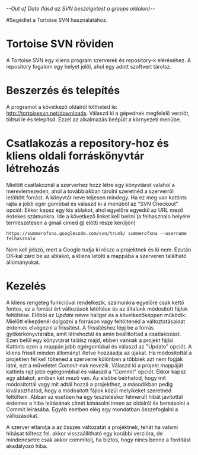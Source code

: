 _--Out of Date (lásd az SVN beszélgetést a groups oldalon)--_

#Segédlet a Tortoise SVN használatához.

# Tortoise SVN röviden #

A Tortoise SVN egy kliens program szerverek és repository-k eléréséhez. A repository fogalom egy helyet jelöl, ahol egy adott szoftvert tárolsz.


# Beszerzés és telepítés #

A programot a következő oldalról töltheted le: http://tortoisesvn.net/downloads. Válaszd ki a gépednek megfelelő verziót, töltsd le és telepítsd. Ezzel az alkalmazás beépült a környezeti menübe.

# Csatlakozás a repository-hoz és kliens oldali forráskönyvtár létrehozás #

Mielőtt csatlakoznál a szerverhez hozz létre egy könyvtárat valahol a merevlemezeden, ahol a továbbiakban tárolni szeretnéd a szerverről letöltött forrást. A könyvtár neve teljesen mindegy. Ha ez meg van kattints rajta a jobb egér gombbal és válaszd ki a menüből az "SVN Checkout" opciót. Ekkor kapsz egy kis ablakot, ahol egyelőre egyedül az URL mező érdekes számunkra. Ide a következő linket kell beírni (a felhasznalo helyére természetesen a gmail címed @ előtti része kerüljön)

```
https://summerofxna.googlecode.com/svn/trunk/ summerofxna --username felhasznalo
```

Nem kell jelszó, mert a Google tudja ki része a projektnek és ki nem. Ezután OK-kal zárd be az ablakot, a kliens letölti a mappába a szerveren található állományokat.

# Kezelés #

A kliens rengeteg funkcióval rendelkezik, számunkra egyelőre csak kettő fontos, ez a forrást ért változások letöltése és az általunk módosított fájlok feltöltése. Előbbi az _Update_ névre hallgat és a következőképpen működik:
Mielőtt elkezdenél dolgozni a forráson vagy feltöltenéd a változtatásaidat érdemes elvégezni a frissítést. A frissítéshez lépj be a forrás gyökérkönyvtárába, amit létrehoztál és amin beállítottad a csatlakozást. Ezen belül egy könyvtárat találsz majd, ebben vannak a projekt fájlai. Kattints ezen a mappán jobb egérgombbal és válaszd az "Update" opciót. A kliens frissít minden állományt illetve hozzáadja az újakat.
Ha módosítottál a projekten fel kell töltened a szerverre különben a többiek azt nem fogják látni, ezt a műveletet _Commit_-nak nevezik. Válaszd ki a projekt mappáját kattints rajt jobb egérgombbal és válaszd a "Commit" opciót. Ekkor kapsz egy ablakot, amiben két mező van. Az elsőbe beírhatod, hogy mit módosítottál vagy mit adtál hozzá a projekthez, a másodikban pedig kiválaszthatod, hogy a módosított fájlok közül melyikeket szeretnéd feltölteni. Abban az esetben ha egy teszteléskor felmerült hibát javítottál érdemes a hiba leírásának címét kimásolni innen az oldalról és bemásolni a Commit leírásába. Egyéb esetben elég egy mondatban összefoglalni a változásokat.

A szerver eltárolja a az összes változatát a projektnek, tehát ha valami hibásat töltesz fel, akkor visszaállítható egy korábbi verzióra, de mindenesetre csak akkor commitolj, ha biztos, hogy nincs benne a fordítást akadályozó hiba.